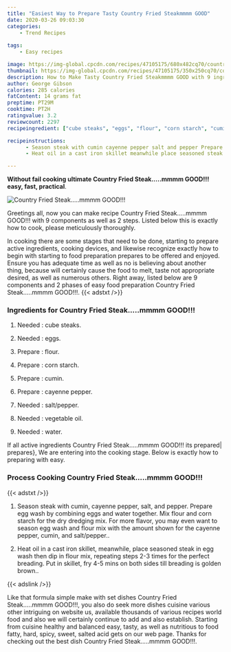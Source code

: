 ```yaml
---
title: "Easiest Way to Prepare Tasty Country Fried Steakmmmm GOOD"
date: 2020-03-26 09:03:30
categories:
    - Trend Recipes
    
tags:
    - Easy recipes

image: https://img-global.cpcdn.com/recipes/47105175/680x482cq70/country-fried-steakmmmm-good-recipe-main-photo.jpg
thumbnail: https://img-global.cpcdn.com/recipes/47105175/350x250cq70/country-fried-steakmmmm-good-recipe-main-photo.jpg
description: How to Make Tasty Country Fried Steakmmmm GOOD with 9 ingredients and 2 stages of easy cooking.
author: George Gibson
calories: 285 calories
fatContent: 14 grams fat
preptime: PT29M
cooktime: PT2H
ratingvalue: 3.2
reviewcount: 2297
recipeingredient: ["cube steaks", "eggs", "flour", "corn starch", "cumin", "cayenne pepper", "saltpepper", "vegetable oil", "water"]

recipeinstructions: 
      - Season steak with cumin cayenne pepper salt and pepper Prepare egg wash by combining eggs and water together Mix flour and corn starch for the dry dredging mix For more flavor you may even want to season egg wash and flour mix with the amount shown for the cayenne pepper cumin and saltpepper 
      - Heat oil in a cast iron skillet meanwhile place seasoned steak in egg wash then dip in flour mix repeating steps 23 times for the perfect breading Put in skillet fry 45 mins on both sides till breading is golden brown

---
```




**Without fail cooking ultimate Country Fried Steak.....mmmm GOOD!!! easy, fast, practical**. 


![Country Fried Steak.....mmmm GOOD!!!](https://img-global.cpcdn.com/recipes/47105175/680x482cq70/country-fried-steakmmmm-good-recipe-main-photo.jpg "Country Fried Steak.....mmmm GOOD!!!")




Greetings all, now you can make recipe Country Fried Steak.....mmmm GOOD!!! with 9 components as well as 2 steps. Listed below this is exactly how to cook, please meticulously thoroughly.

In cooking there are some stages that need to be done, starting to prepare active ingredients, cooking devices, and likewise recognize exactly how to begin with starting to food preparation prepares to be offered and enjoyed. Ensure you has adequate time as well as no is believing about another thing, because will certainly cause the food to melt, taste not appropriate desired, as well as numerous others. Right away, listed below are 9 components and 2 phases of easy food preparation Country Fried Steak.....mmmm GOOD!!!.
{{< adstxt />}}

### Ingredients for Country Fried Steak.....mmmm GOOD!!!


1. Needed  : cube steaks.

1. Needed  : eggs.

1. Prepare  : flour.

1. Prepare  : corn starch.

1. Prepare  : cumin.

1. Prepare  : cayenne pepper.

1. Needed  : salt/pepper.

1. Needed  : vegetable oil.

1. Needed  : water.



If all active ingredients Country Fried Steak.....mmmm GOOD!!! its prepared| prepares}, We are entering into the cooking stage. Below is exactly how to preparing with easy.

### Process Cooking Country Fried Steak.....mmmm GOOD!!!

{{< adstxt />}}


1. Season steak with cumin, cayenne pepper, salt, and pepper. Prepare egg wash by combining eggs and water together. Mix flour and corn starch for the dry dredging mix. For more flavor, you may even want to season egg wash and flour mix with the amount shown for the cayenne pepper, cumin, and salt/pepper..



1. Heat oil in a cast iron skillet, meanwhile, place seasoned steak in egg wash then dip in flour mix, repeating steps 2-3 times for the perfect breading. Put in skillet, fry 4-5 mins on both sides till breading is golden brown..





{{< adslink />}}

Like that formula simple make with set dishes Country Fried Steak.....mmmm GOOD!!!, you also do seek more dishes cuisine various other intriguing on website us, available thousands of various recipes world food and also we will certainly continue to add and also establish. Starting from cuisine healthy and balanced easy, tasty, as well as nutritious to food fatty, hard, spicy, sweet, salted acid gets on our web page. Thanks for checking out the best dish Country Fried Steak.....mmmm GOOD!!!.
